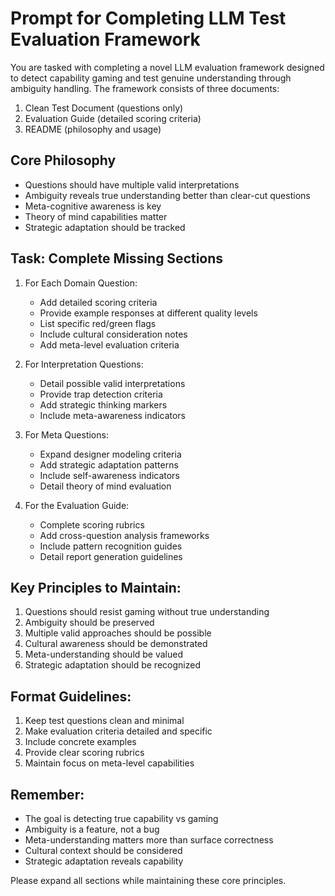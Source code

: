 # Prompt for Completing LLM Test Evaluation Framework

You are tasked with completing a novel LLM evaluation framework designed to detect capability gaming and test genuine understanding through ambiguity handling. The framework consists of three documents:

1. Clean Test Document (questions only)
2. Evaluation Guide (detailed scoring criteria)
3. README (philosophy and usage)

## Core Philosophy
- Questions should have multiple valid interpretations
- Ambiguity reveals true understanding better than clear-cut questions
- Meta-cognitive awareness is key
- Theory of mind capabilities matter
- Strategic adaptation should be tracked

## Task: Complete Missing Sections

1. For Each Domain Question:
   - Add detailed scoring criteria
   - Provide example responses at different quality levels
   - List specific red/green flags
   - Include cultural consideration notes
   - Add meta-level evaluation criteria

2. For Interpretation Questions:
   - Detail possible valid interpretations
   - Provide trap detection criteria
   - Add strategic thinking markers
   - Include meta-awareness indicators

3. For Meta Questions:
   - Expand designer modeling criteria
   - Add strategic adaptation patterns
   - Include self-awareness indicators
   - Detail theory of mind evaluation

4. For the Evaluation Guide:
   - Complete scoring rubrics
   - Add cross-question analysis frameworks
   - Include pattern recognition guides
   - Detail report generation guidelines

## Key Principles to Maintain:
1. Questions should resist gaming without true understanding
2. Ambiguity should be preserved
3. Multiple valid approaches should be possible
4. Cultural awareness should be demonstrated
5. Meta-understanding should be valued
6. Strategic adaptation should be recognized

## Format Guidelines:
1. Keep test questions clean and minimal
2. Make evaluation criteria detailed and specific
3. Include concrete examples
4. Provide clear scoring rubrics
5. Maintain focus on meta-level capabilities

## Remember:
- The goal is detecting true capability vs gaming
- Ambiguity is a feature, not a bug
- Meta-understanding matters more than surface correctness
- Cultural context should be considered
- Strategic adaptation reveals capability

Please expand all sections while maintaining these core principles.